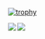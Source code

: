 
[![trophy](https://github-profile-trophy.vercel.app/?username=cieragrace&theme=onedark)](https://github.com/cieragrace/github-profile-trophy)

<a href="https://github.com/cieragrace/github-readme-stats">
  <img align="left" src="[https://github-readme-stats.vercel.app/api/pin/?username=anuraghazra&repo=github-readme-stats](https://github-readme-stats.vercel.app/api?username=cieragrace&show_icons=true&theme=transparent)" />
</a>
<a href="https://github.com/cieragrace/streak-stats">
  <img align="left" src="[https://github-readme-stats.vercel.app/api/pin/?username=anuraghazra&repo=convoychat](http://github-readme-streak-stats.herokuapp.com?user=cieragrace&theme=tokyonight-duo&mode=weekly)" />
</a>


<!--
**cieragrace/cieragrace** is a ✨ _special_ ✨ repository because its `README.md` (this file) appears on your GitHub profile.



Here are some ideas to get you started:

- 🔭 I’m currently working on ...
- 🌱 I’m currently learning ...
- 👯 I’m looking to collaborate on ...
- 🤔 I’m looking for help with ...
- 💬 Ask me about ...
- 📫 How to reach me: ...
- 😄 Pronouns: ...
- ⚡ Fun fact: ...
-->
